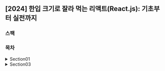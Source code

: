 ## [2024] 한입 크기로 잘라 먹는 리액트(React.js): 기초부터 실전까지

### 스팩


### 목차
<details>
<summary>Section01</summary>

- 1.4 변수와 상수
- 1.5 자료형
- 1.6 형 변환
- 1.7 연산자1
- 1.8 연산자2
- 1.9 조건문
- 1.10 반복문
- 1.11 함수
- 1.12 함수 표현식과 화살표 함수
- 1.13 콜백함수
- 1.14 스코프

</details>


<details>
<summary>Section03</summary>


</details>